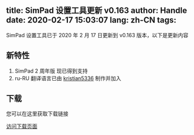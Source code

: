 title: SimPad 设置工具更新 v0.163
author: Handle
date: 2020-02-17 15:03:07
lang: zh-CN
tags:
---
SimPad 设置工具已于 2020 年 2 月 17 日更新到 v0.163 版本，以下是更新内容

<!--more-->

## 新特性

1. SimPad 2 周年版 现已得到支持
2. ru-RU 翻译语言已由 [kristian5336](//github.com/kristian5336) 制作并加入

## 下载

您可以在这里获取下载链接

[访问下载页面](//bysb.net/simdrive)
